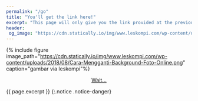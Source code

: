 ```yaml
---
permalink: "/go"
title: "You'll get the link here!"
excerpt: "This page will only give you the link provided at the previous page, don't blame us if it's not working!"
header:
 og_image: "https://cdn.statically.io/img/www.leskompi.com/wp-content/uploads/2018/08/Cara-Mengganti-Background-Foto-Online.png"
---
```

{% include figure image_path="https://cdn.statically.io/img/www.leskompi.com/wp-content/uploads/2018/08/Cara-Mengganti-Background-Foto-Online.png" caption="gambar via leskompi"%}

<div style="display:block;text-align:center">
<a href="#main" id="download" rel="nofollow noreferer noopener" target="_blank">Wait...</a>
</div>

{{ page.excerpt }}
{:.notice .notice-danger}

<script>
function getQueryVariable(e){
 for(
  var r=window.location.search.substring(1),
      t=r.split("&"),
      n=0;
      n<t.length;
      n++
 )
 {
  var a=t[n].split("=");
  if(a[0]==e)return a[1]
 }
 return!1
}
window.onload=function(){
  var klik=e=getQueryVariable("url"),
           d=document.getElementById("download"),
           c=document.getElementById("notice"),
           x="https://";
  d.innerHTML="Go to link!",
  d.href=x+e;
  c.innerHTML="Your link now ready, click the <b>Go to link!</b> button above!";
  d.classList.remove("btn--primary");
  d.classList.add("btn--success");
  c.classList.remove("notice--primary");
  c.classList.add("notice--success");
}; 
</script>
